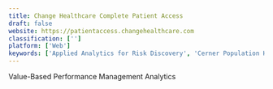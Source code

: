 ```yaml
---
title: Change Healthcare Complete Patient Access
draft: false 
website: https://patientaccess.changehealthcare.com
classification: ['']
platform: ['Web']
keywords: ['Applied Analytics for Risk Discovery', 'Cerner Population Health Management', 'CloudSuite Healthcare', 'Evident', 'HealtheEDW', 'HealtheRegistries', 'Hint Health', 'OM1 Outcomes', 'Qlik Analytics Platform', 'Qlik DataMarket', 'QlikSense', 'Qlikview', 'SAS Episode Analytics', 'hc1 Precision Health Platform']
---
```

Value-Based Performance Management Analytics